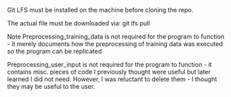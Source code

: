 Git LFS must be installed on the machine before cloning the repo.

The actual file must be downloaded via: git lfs pull

Note
Preprocessing_training_data is not required for the program to function - it merely documents how the preprocessing of training data was executed so the program can be replicated

Preprocessing_user_input is not required for the program to function - it contains misc. pieces of code I previously thought were useful but later learned I did not need. However, I was reluctant to delete them - I thought they may be useful to the user.